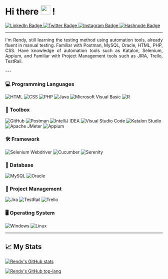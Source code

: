 # Hi there <img src="https://raw.githubusercontent.com/rndsetiawan/rndsetiawan/master/wave.gif" width="30px" height="30px" /> !
<div id="badges">
  <a href="https://www.linkedin.com/in/rndsetiawan/">
    <img src="https://img.shields.io/badge/LinkedIn-white?style=flat-square&logo=linkedin&logoColor=0A66C2" alt="LinkedIn Badge"/>
  </a>
  <a href="https://www.twitter.com/RndSetiawan/">
    <img src="https://img.shields.io/badge/Twitter-white?style=flat-square&logo=twitter&logoColor=1DA1F2" alt="Twitter Badge"/>
  </a>
  <a href="https://www.instagram.com/Rnd.Setiawan/">
    <img src="https://img.shields.io/badge/Instagram-white?style=flat-square&logo=instagram&logoColor=E4405F" alt="Instagram Badge"/>
  </a>
  <a href="https://rndsetiawan.hashnode.dev/">
      <img src="https://img.shields.io/badge/Hashnode-white?style=flat-square&logo=hashnode&logoColor=2962FF" alt="Hashnode Badge"/>
  </a>
</div>

---

<p align='justify'>
I'm Rendy, still learning the testing method using automation tools, already fluent in manual testing.
Familiar with Postman, MySQL, Oracle, HTML, PHP, CSS.
Have knowledge of automation tools such as Katalon, Selenium, Appium, and Familiar with Project Management tools such as JIRA, Trello, TestRail.
</p>
---

### 💻 Programming Languages
![HTML](https://img.shields.io/badge/-HTML-181717?style=flat-square&logo=html&logoColor=)
![CSS](https://img.shields.io/badge/-CSS-181717?style=flat-square&logo=css&logoColor=)
![PHP](https://img.shields.io/badge/-php-181717?style=flat-square&logo=php&logoColor=777BB4)
![Java](https://img.shields.io/badge/-java-181717?style=flat-square&logo=java&logoColor=)
![Microsoft Visual Basic](https://img.shields.io/badge/-Microsoft%20Visual%20Basic-181717?style=flat-square&logo=microsoft-visual-basic&logoColor=)
![R](https://img.shields.io/badge/-R-181717?style=flat-square&logo=r&logoColor=276DC3)
                                                                                                                           
### 🧰 Toolbox
![GitHub](https://img.shields.io/badge/-GitHub-181717?style=flat-square&logo=github&logoColor=)
![Postman](https://img.shields.io/badge/-Postman-181717?style=flat-squaree&logo=postman&logoColor=FF6C37)
![IntelliJ IDEA](https://img.shields.io/badge/-IntelliJ%20IDEA-181717?style=flat-square&logo=intellij-idea&logoColor=)
![Visual Studio Code](https://img.shields.io/badge/Visual%20Studio%20Code-181717?style=fflat-square&logo=visual-studio-code&logoColor=007ACC)
![Katalon Studio](https://img.shields.io/badge/-Katalon%20Studio-181717?style=flat-square&logo=katalon-studio&logoColor=)
![Apache JMeter](https://img.shields.io/badge/-Apache%20JMeter-181717?style=flat-square&logo=apache-jmeter&logoColor=D22128)
![Appium](https://img.shields.io/badge/-Appium-181717?style=flat-square&logo=appium&logoColor=)

### 🛠 Framework
![Selenium Webdriver](https://img.shields.io/badge/-Selenium-181717?style=flat-square&logo=selenium&logoColor=43B02A)
![Cucumber](https://img.shields.io/badge/-Cucumber-181717?style=flat-square&logo=cucumber&logoColor=23D96C)
![Serenity](https://img.shields.io/badge/-Serenity-181717?style=flat-square&logo=serenity&logoColor=)

### 📂 Database
![MySQL](https://img.shields.io/badge/-MySQL-181717?style=flat-square&logo=mysql&logoColor=4479A1)
![Oracle](https://img.shields.io/badge/-Oracle-181717?style=flat-square&logo=oracle&logoColor=F80000)

### 📔 Project Management
![Jira](https://img.shields.io/badge/-Jira-181717?style=flat-square&logo=jira&logoColor=0052CC)
![TestRail](https://img.shields.io/badge/-TestRail-181717?style=flat-square&logo=testrail&logoColor=)
![Trello](https://img.shields.io/badge/-Trello-181717?style=flat-square&logo=trello&logoColor=0052CC)

### 🖥️ Operating System
![Windows](https://img.shields.io/badge/-Windows-181717?style=flat-square&logo=windows&logoColor=0078D6)
![Linux](https://img.shields.io/badge/-Linux-181717?style=flat-square&logo=linux&logoColor=FCC624)

---

## 📈 My Stats
[![Rendy's GitHub stats](https://github-readme-stats.vercel.app/api?username=rndsetiawan&count_private=true&show_icons=true&theme=radical)](https://github.com/rndsetiawan/github-readme-stats)

[![Rendy's GitHub top-lang](https://github-readme-stats.vercel.app/api/top-langs/?username=rndsetiawan&layout=compact&theme=radical&langs_count=10)](https://github.com/rndsetiawan/github-readme-stats)

<!-- Resources -->
<!-- GitHub Stats: https://github.com/anuraghazra/github-readme-stats -->
<!-- Awesome GitHub Profile README: https://github.com/abhisheknaiidu/awesome-github-profile-readme -->
<!-- Icons: https://simpleicons.org/ -->
<!-- Emojis: https://emojipedia.org/emoji/ -->
<!-- HTML Emojis: https://www.fileformat.info/index.htm -->
<!-- Shields: https://shields.io/ -->

